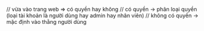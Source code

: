 // vừa vào trang web => có quyền hay không 
// có quyền -> phân loại quyền (loại tài khoản là người dùng hay admin hay nhân viên)
// không có quyền -> mặc định vào thằng người dùng
